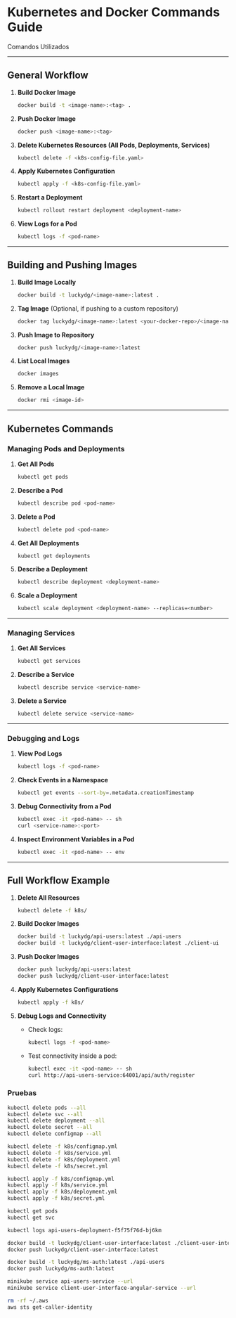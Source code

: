 # Kubernetes and Docker Commands Guide

Comandos Utilizados

---

## **General Workflow**

1. **Build Docker Image**

   ```bash
   docker build -t <image-name>:<tag> .
   ```

2. **Push Docker Image**

   ```bash
   docker push <image-name>:<tag>
   ```

3. **Delete Kubernetes Resources (All Pods, Deployments, Services)**

   ```bash
   kubectl delete -f <k8s-config-file.yaml>
   ```

4. **Apply Kubernetes Configuration**

   ```bash
   kubectl apply -f <k8s-config-file.yaml>
   ```

5. **Restart a Deployment**

   ```bash
   kubectl rollout restart deployment <deployment-name>
   ```

6. **View Logs for a Pod**

   ```bash
   kubectl logs -f <pod-name>
   ```

---

## **Building and Pushing Images**

1. **Build Image Locally**

   ```bash
   docker build -t luckydg/<image-name>:latest .
   ```

2. **Tag Image** (Optional, if pushing to a custom repository)

   ```bash
   docker tag luckydg/<image-name>:latest <your-docker-repo>/<image-name>:<tag>
   ```

3. **Push Image to Repository**

   ```bash
   docker push luckydg/<image-name>:latest
   ```

4. **List Local Images**

   ```bash
   docker images
   ```

5. **Remove a Local Image**

   ```bash
   docker rmi <image-id>
   ```

---

## **Kubernetes Commands**

### **Managing Pods and Deployments**

1. **Get All Pods**

   ```bash
   kubectl get pods
   ```

2. **Describe a Pod**

   ```bash
   kubectl describe pod <pod-name>
   ```

3. **Delete a Pod**

   ```bash
   kubectl delete pod <pod-name>
   ```

4. **Get All Deployments**

   ```bash
   kubectl get deployments
   ```

5. **Describe a Deployment**

   ```bash
   kubectl describe deployment <deployment-name>
   ```

6. **Scale a Deployment**

   ```bash
   kubectl scale deployment <deployment-name> --replicas=<number>
   ```

---

### **Managing Services**

1. **Get All Services**

   ```bash
   kubectl get services
   ```

2. **Describe a Service**

   ```bash
   kubectl describe service <service-name>
   ```

3. **Delete a Service**

   ```bash
   kubectl delete service <service-name>
   ```

---

### **Debugging and Logs**

1. **View Pod Logs**

   ```bash
   kubectl logs -f <pod-name>
   ```

2. **Check Events in a Namespace**

   ```bash
   kubectl get events --sort-by=.metadata.creationTimestamp
   ```

3. **Debug Connectivity from a Pod**

   ```bash
   kubectl exec -it <pod-name> -- sh
   curl <service-name>:<port>
   ```

4. **Inspect Environment Variables in a Pod**

   ```bash
   kubectl exec -it <pod-name> -- env
   ```

---

## **Full Workflow Example**

1. **Delete All Resources**

   ```bash
   kubectl delete -f k8s/
   ```

2. **Build Docker Images**

   ```bash
   docker build -t luckydg/api-users:latest ./api-users
   docker build -t luckydg/client-user-interface:latest ./client-ui
   ```

3. **Push Docker Images**

   ```bash
   docker push luckydg/api-users:latest
   docker push luckydg/client-user-interface:latest
   ```

4. **Apply Kubernetes Configurations**

   ```bash
   kubectl apply -f k8s/
   ```

5. **Debug Logs and Connectivity**

   - Check logs:
     ```bash
     kubectl logs -f <pod-name>
     ```
   - Test connectivity inside a pod:
     ```bash
     kubectl exec -it <pod-name> -- sh
     curl http://api-users-service:64001/api/auth/register
     ```

### Pruebas

```bash
kubectl delete pods --all
kubectl delete svc --all
kubectl delete deployment --all
kubectl delete secret --all
kubectl delete configmap --all

kubectl delete -f k8s/configmap.yml
kubectl delete -f k8s/service.yml
kubectl delete -f k8s/deployment.yml
kubectl delete -f k8s/secret.yml

kubectl apply -f k8s/configmap.yml
kubectl apply -f k8s/service.yml
kubectl apply -f k8s/deployment.yml
kubectl apply -f k8s/secret.yml

kubectl get pods
kubectl get svc

kubectl logs api-users-deployment-f5f75f76d-bj6km

docker build -t luckydg/client-user-interface:latest ./client-user-interface
docker push luckydg/client-user-interface:latest

docker build -t luckydg/ms-auth:latest ./api-users
docker push luckydg/ms-auth:latest

minikube service api-users-service --url
minikube service client-user-interface-angular-service --url

rm -rf ~/.aws
aws sts get-caller-identity
```


